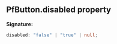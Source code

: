 ## PfButton.disabled property

**Signature:**

```typescript
disabled: "false" | "true" | null;
```
